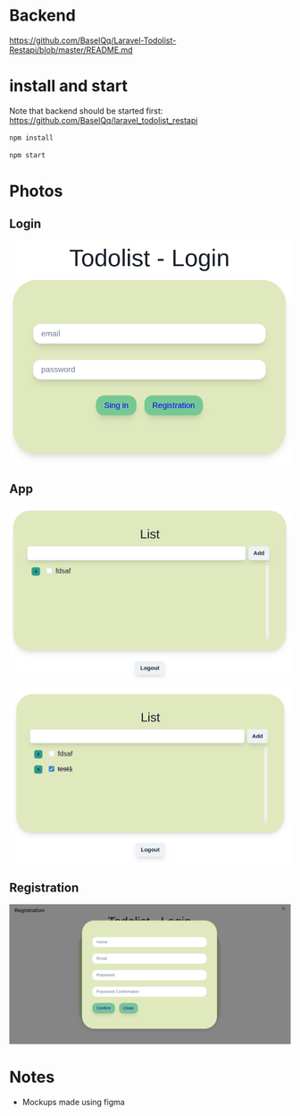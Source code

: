 # Backend
https://github.com/BaselQq/Laravel-Todolist-Restapi/blob/master/README.md

# install and start
Note that backend should be started first:
https://github.com/BaselQq/laravel_todolist_restapi

```bash
npm install
```

```bash
npm start
```


# Photos

## Login
![Alt text](image-2.png)

## App
![Alt text](image-1.png)

![Alt text](image.png)


## Registration
![Alt text](image-3.png)


# Notes
* Mockups made using figma

